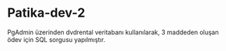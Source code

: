# Patika-dev-2
PgAdmin üzerinden dvdrental veritabanı kullanılarak, 3 maddeden oluşan ödev için SQL sorgusu yapılmıştır.
